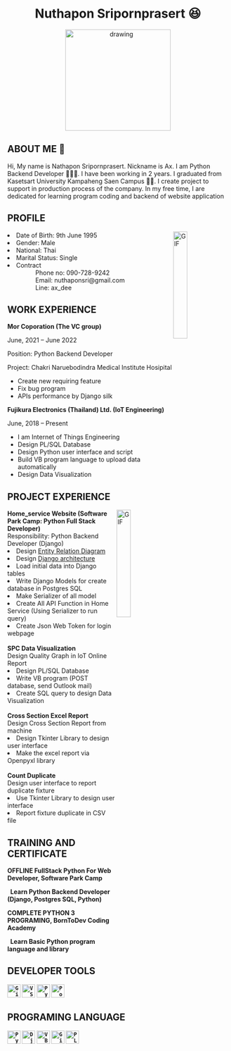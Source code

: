 
<h1 align="center">Nuthapon Sripornprasert 😆</h1>
<p align="center">
<img src="picture/my_picture.jpg" alt="drawing" width="240" height="230"/>
</p>

<h2>ABOUT ME 👋</h2>
<p>Hi, My name is Nathapon Sripornprasert. Nickname is Ax. I am Python Backend Developer 👩🏿‍💻. I have been working in 2 years. I graduated from Kasetsart University Kampaheng Saen Campus 👨‍🎓. I create project to support in production process of the company. In my free time, I are dedicated for learning program coding and backend of website application</p>


<h2>PROFILE</h2>
<img align="right" alt="GIF" src="https://raw.githubusercontent.com/rahul-jha98/rahul-jha98/main/techstack.gif" width="25%"/>
<li>Date of Birth: 9th June 1995</li>
<li>Gender: Male</li>
<li>National: Thai</li>
<li>Marital Status: Single</li>
<li>Contract
  <ul>
    <dd>Phone no: 090-728-9242</dd>
    <dd>Email: nuthaponsri@gmail.com</dd>
    <dd>Line: ax_dee</dd>
  </ul>
</li>
  
<h2>WORK EXPERIENCE</h2>
<b>Mor Coporation (The VC group)</b>
<p style="padding:none">June, 2021 – June 2022</p>
<p>Position: Python Backend Developer</p>
<p>Project: Chakri Naruebodindra Medical Institute Hosipital</p>
<ul>
  <li>Create new requiring feature</li>
  <li>Fix bug program</li>
  <li>APIs performance by Django silk</li>
</ul>

<b>Fujikura Electronics (Thailand) Ltd.  (IoT Engineering)</b>
<p>June, 2018 – Present</p>
<ul>
  <li>I am Internet of Things Engineering</li>
  <li>Design PL/SQL Database</li>
  <li>Design Python user interface and script</li>
  <li>Build VB program language to upload data automatically</li>
  <li>Design Data Visualization</li>
</ul>
    

<h2>PROJECT EXPERIENCE</h2>
<img align="right" alt="GIF" src="https://github.com/abhisheknaiidu/abhisheknaiidu/blob/master/code.gif" width="25%"/>
<div>
  <b>Home_service Website (Software Park Camp: Python Full Stack Developer)</b><br/>
  Responsibility: Python Backend Developer (Django)
    <li>Design <a href="picture/ERD Diagram.png">Entity Relation Diagram</a></li>
    <li>Design <a href="picture/Architecture.png">Django architecture</a></li>
    <li>Load initial data into Django tables</li>
    <li>Write Django Models for create database in Postgres SQL</li>
    <li>Make Serializer of all model</li>
    <li>Create All API Function in Home Service (Using Serializer to run query)</li>
    <li>Create Json Web Token for login webpage</li>
</div>
<br/>
<div>
<b>SPC Data Visualization</b><br/>
Design Quality Graph in IoT Online Report
   <li>Design PL/SQL Database</li>
   <li>Write VB program (POST database, send Outlook mail)</li>
   <li>Create SQL query to design Data Visualization</li>
</div>
<br/>
<div>
<b>Cross Section Excel Report</b><br/>
Design Cross Section Report from machine
   <li>Design Tkinter Library to design user interface</li>
   <li>Make the excel report via Openpyxl library</li>
</div>
<br>
<div>
<b>Count Duplicate</b><br/>
Design user interface to report duplicate fixture
   <li>Use Tkinter Library to design user interface</li>
   <li>Report fixture duplicate in CSV file</li>
</div>

<h2>TRAINING AND CERTIFICATE</h2>
<b>OFFLINE FullStack Python For Web Developer, Software Park Camp<br>
<p>&nbsp;&nbsp;Learn Python Backend Developer (Django, Postgres SQL, Python)</p>
<b>COMPLETE PYTHON 3 PROGRAMING, BornToDev Coding Academy<br>
<p>&nbsp;&nbsp;Learn Basic Python program language and library</p>

<h2>DEVELOPER TOOLS</h2>
<code><img height="30" src="picture/git.png" title="Git Bash"></code>
<code><img height="30" src="picture/vscode.png" title="VS Code"></code>
<code><img height="30" src="picture/vscode.png" title="PyCharm"></code>
<code><img height="30" src="picture/postgresql.png" title="Postgres SQL"></code>

<h2>PROGRAMING LANGUAGE</h2>
<code><img height="30" src="picture/python.png" title="Python"></code>
<code><img height="30" src="picture/django-logo-negative.png" title="Django"></code>
<code><img height="30" src="picture/vbnet.png" title="VB.net"></code>
<code><img height="30" src="picture/github.png" title="GitHub"></code>
<code><img height="30" src="picture/PLSQL.jpg" title="PL/SQL"></code>
